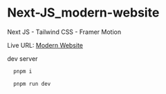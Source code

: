 # Next-JS_modern-website

Next JS - Tailwind CSS - Framer Motion


Live URL: [Modern Website](https://next-js-modern-website.vercel.app/)

dev server

```powershell
  pnpm i

  pnpm run dev
```
